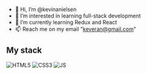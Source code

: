 - 👋 Hi, I’m @kevinanielsen
- 👀 I’m interested in learning full-stack development
- 🌱 I’m currently learning Redux and React
- 📫 Reach me on my email "keveran@gmail.com"

## My stack
![HTML5](https://www.w3.org/html/logo/downloads/HTML5_Badge_512.png) ![CSS3](https://upload.wikimedia.org/wikipedia/commons/thumb/6/62/CSS3_logo.svg/800px-CSS3_logo.svg.png) ![JS](https://e7.pngegg.com/pngimages/602/440/png-clipart-javascript-open-logo-number-js-angle-text.png) 

<!---
kevinanielsen/kevinanielsen is a ✨ special ✨ repository because its `README.md` (this file) appears on your GitHub profile.
You can click the Preview link to take a look at your changes.
--->
